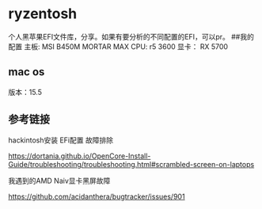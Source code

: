 # ryzentosh
个人黑苹果EFI文件库，分享。如果有要分析的不同配置的EFI，可以pr。
##我的配置
主板: MSI B450M MORTAR MAX
CPU: r5 3600
显卡： RX 5700

## mac os
版本：15.5

## 参考链接

hackintosh安装 EFi配置 故障排除 

https://dortania.github.io/OpenCore-Install-Guide/troubleshooting/troubleshooting.html#scrambled-screen-on-laptops

我遇到的AMD Naiv显卡黑屏故障

https://github.com/acidanthera/bugtracker/issues/901